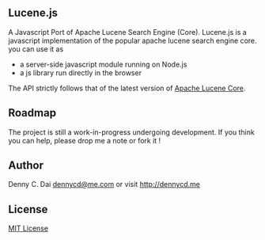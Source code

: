 ## Lucene.js 
A Javascript Port of Apache Lucene Search Engine (Core). Lucene.js is a javascript implementation of the popular apache lucene search engine core. you can use it as 

* a server-side javascript module running on Node.js
* a js library run directly in the browser 

The API strictly follows that of the latest version of [Apache Lucene Core](https://lucene.apache.org/core/). 

  
## Roadmap 

The project is still a work-in-progress undergoing development. If you think you can help, please drop me a note or fork it ! 

## Author
Denny C. Dai <dennycd@me.com> or visit <http://dennycd.me>

## License 
[MIT License](http://opensource.org/licenses/MIT)
